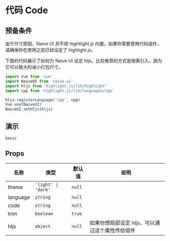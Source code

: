 # 代码 Code

## 预备条件

<n-alert title="注意" type="warning" style="margin-bottom: 16px;">
  由于尺寸原因，Naive UI 并不把 hightlight.js 内置。如果你需要使用代码组件，请确保你在使用之前已经设定了 highlight.js。
</n-alert>

下面的代码展示了如何为 Naive UI 设定 hljs。比较推荐的方式是按需引入，因为它可以极大的减小打包尺寸。

```js
import Vue from 'vue'
import NaiveUI from 'naive-ui'
import hljs from 'highlight.js/lib/highlight'
import cpp from 'highlight.js/lib/languages/cpp'

hljs.registerLanguage('cpp', cpp)
Vue.use(NaiveUI)
NaiveUI.setHljs(hljs)
```

## 演示

```demo
basic
```

## Props
|名称|类型|默认值|说明|
|-|-|-|-|
|theme|`'light' \| 'dark'`|`null`||
|language|`string`|`null`||
|code|`string`|`null`||
|trim|`boolean`|`true`||
|hljs|`object`|`null`|如果你想局部设定 hljs，可以通过这个属性传给组件|

